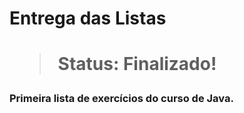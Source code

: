 <h1> Entrega das Listas<h1>

> Status: Finalizado!

### Primeira lista de exercícios do curso de Java.





